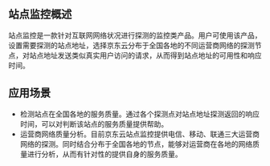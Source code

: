 ## 站点监控概述
站点监控是一款针对互联网网络状况进行探测的监控类产品。用户可使用该产品，设置需要探测的站点地址，选择京东云分布于全国各地的不同运营商网络的探测节点，对站点地址发送类似真实用户访问的请求，从而得到站点地址的可用性和响应时间。
## 应用场景
- 检测站点在全国各地的服务质量。通过各个探测点对站点地址探测返回的响应时间，可以对判断该站点的服务质量提供帮助。
- 运营商网络质量分析。目前京东云站点监控提供电信、移动、联通三大运营商网络的探测。同时结合分布于全国各地的节点，能够对运营商在各地的网络质量进行分析，从而有针对性的提供自身的服务质量。
